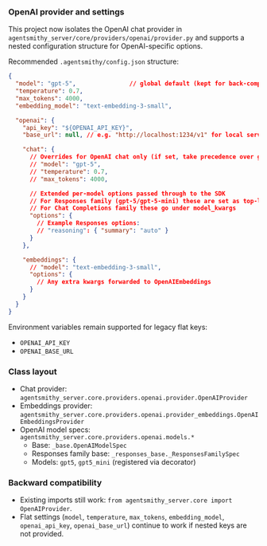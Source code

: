 ### OpenAI provider and settings

This project now isolates the OpenAI chat provider in `agentsmithy_server/core/providers/openai/provider.py` and supports a nested configuration structure for OpenAI-specific options.

Recommended `.agentsmithy/config.json` structure:

```json
{
  "model": "gpt-5",               // global default (kept for back-compat)
  "temperature": 0.7,
  "max_tokens": 4000,
  "embedding_model": "text-embedding-3-small",

  "openai": {
    "api_key": "${OPENAI_API_KEY}",
    "base_url": null, // e.g. "http://localhost:1234/v1" for local servers

    "chat": {
      // Overrides for OpenAI chat only (if set, take precedence over globals)
      // "model": "gpt-5",
      // "temperature": 0.7,
      // "max_tokens": 4000,

      // Extended per-model options passed through to the SDK
      // For Responses family (gpt-5/gpt-5-mini) these are set as top-level kwargs
      // For Chat Completions family these go under model_kwargs
      "options": {
        // Example Responses options:
        // "reasoning": { "summary": "auto" }
      }
    },

    "embeddings": {
      // "model": "text-embedding-3-small",
      "options": {
        // Any extra kwargs forwarded to OpenAIEmbeddings
      }
    }
  }
}
```

Environment variables remain supported for legacy flat keys:

- `OPENAI_API_KEY`
- `OPENAI_BASE_URL`

### Class layout

- Chat provider: `agentsmithy_server.core.providers.openai.provider.OpenAIProvider`
- Embeddings provider: `agentsmithy_server.core.providers.openai.provider_embeddings.OpenAIEmbeddingsProvider`
- OpenAI model specs: `agentsmithy_server.core.providers.openai.models.*`
  - Base: `_base.OpenAIModelSpec`
  - Responses family base: `_responses_base._ResponsesFamilySpec`
  - Models: `gpt5`, `gpt5_mini` (registered via decorator)

### Backward compatibility

- Existing imports still work: `from agentsmithy_server.core import OpenAIProvider`.
- Flat settings (`model`, `temperature`, `max_tokens`, `embedding_model`, `openai_api_key`, `openai_base_url`) continue to work if nested keys are not provided.


